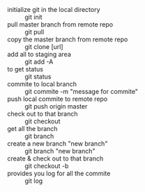 <dl>
  <dt>initialize git in the local directory</dt>
  <dd>git init</dd>

  <dt>pull master branch from remote repo</dt>
  <dd>git pull</dd>

  <dt>copy the master branch from remote repo</dt>
  <dd>git clone [url]</dd>

  <dt>add all to staging area</dt>
  <dd>git add -A</dd>

  <dt>to get status</dt>
  <dd>git status</dd>

  <dt>commite to local branch</dt>
  <dd>git commite -m "message for commite"</dd>

  <dt>push local commite to remote repo</dt>
  <dd>git push origin master</dd>

  <dt>check out to that branch</dt>
  <dd>git checkout</dd>

  <dt>get all the branch</dt>
  <dd>git branch</dd>

  <dt>create a new branch "new branch"</dt>
  <dd>git branch "new branch"</dd>

  <dt>create & check out to that branch</dt>
  <dd>git checkout -b</dd>

  <dt>provides you log for all the commite</dt>
  <dd>git log</dd>

  <dt></dt>
  <dd></dd>
</dl>

